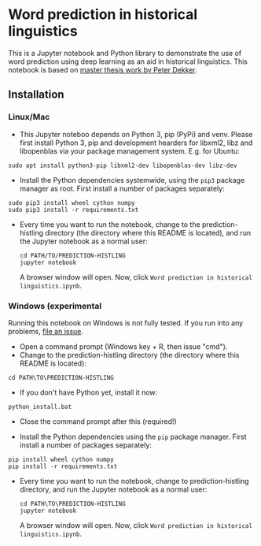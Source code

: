 # Word prediction in historical linguistics
This is a Jupyter notebook and Python library to demonstrate the use of word prediction using deep learning as an aid in historical linguistics. This notebook is based on [master thesis work by Peter Dekker](http://peterdekker.eu/projects/#mscthesis).

## Installation
### Linux/Mac

* This Jupyter noteboo depends on Python 3, pip (PyPi) and venv. Please first install Python 3, pip and development hearders for libxml2, libz and libopenblas via your package management system. E.g. for Ubuntu:
 ```
 sudo apt install python3-pip libxml2-dev libopenblas-dev libz-dev
 ```

* Install the Python dependencies systemwide, using the `pip3` package manager as root. First install a number of packages separately:
```
sudo pip3 install wheel cython numpy
sudo pip3 install -r requirements.txt
```

* Every time you want to run the notebook, change to the prediction-histling directory (the directory where this README is located), and run the Jupyter notebook as a normal user:
   ```
   cd PATH/TO/PREDICTION-HISTLING
   jupyter notebook
   ```
   A browser window will open. Now, click `Word prediction in historical linguistics.ipynb`.

### Windows (experimental
Running this notebook on Windows is not fully tested. If you run into any problems, [file an issue](https://github.com/peterdekker/prediction-histling/issues).

* Open a command prompt (Windows key + R, then issue "cmd").
* Change to the prediction-histling directory (the directory where this README is located):
 ```
 cd PATH\TO\PREDICTION-HISTLING
 ```
* If you don't have Python yet, install it now:
 ```
 python_install.bat
 ```
* Close the command prompt after this (required!)


* Install the Python dependencies using the `pip` package manager. First install a number of packages separately:
```
pip install wheel cython numpy
pip install -r requirements.txt
```

* Every time you want to run the notebook, change to prediction-histling directory, and run the Jupyter notebook as a normal user:
   ```
   cd PATH\TO\PREDICTION-HISTLING
   jupyter notebook
   ```
   A browser window will open. Now, click `Word prediction in historical linguistics.ipynb`.

